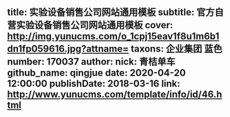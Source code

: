 title: 实验设备销售公司网站通用模板
subtitle: 官方自营实验设备销售公司网站通用模板
cover: http://img.yunucms.com/o_1cpj15eav1f8u1m6b1dn1fp059616.jpg?attname=
taxons: 企业集团 蓝色
number: 170037
author:
  nick: 青桔单车
  github_name: qingjue
date: 2020-04-20 12:00:00
publishDate: 2018-03-16
link: http://www.yunucms.com/template/info/id/46.html
---